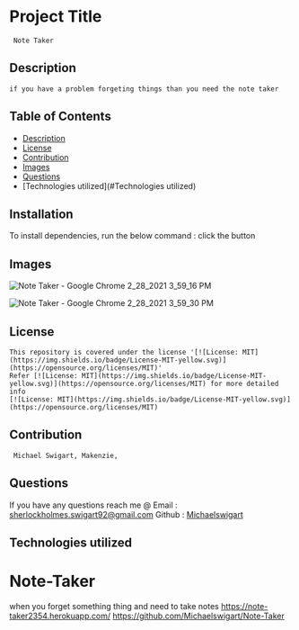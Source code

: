 
  #  Project Title
     Note Taker
    
  ##  Description
    if you have a problem forgeting things than you need the note taker
  ## Table of Contents
  * [Description](#description)
  * [License](#license)
  * [Contribution](#contribution)
  * [Images](#Images)
  * [Questions](#questions)
  * [Technologies utilized](#Technologies utilized)
  ## Installation
  To install dependencies, run the below command :
    click the button
  ## Images
   ![Note Taker - Google Chrome 2_28_2021 3_59_16 PM](https://user-images.githubusercontent.com/73671076/109435059-00ea7c80-79de-11eb-8a92-b81870ebdff8.png)


![Note Taker - Google Chrome 2_28_2021 3_59_30 PM](https://user-images.githubusercontent.com/73671076/109435061-02b44000-79de-11eb-974c-01403d0a1489.png)

  ## License
    This repository is covered under the license '[![License: MIT](https://img.shields.io/badge/License-MIT-yellow.svg)](https://opensource.org/licenses/MIT)' 
    Refer [![License: MIT](https://img.shields.io/badge/License-MIT-yellow.svg)](https://opensource.org/licenses/MIT) for more detailed info 
    [![License: MIT](https://img.shields.io/badge/License-MIT-yellow.svg)](https://opensource.org/licenses/MIT)
    
  
  ## Contribution
     Michael Swigart, Makenzie,
     
  ## Questions
   If you have any questions reach me @ 
   Email : [sherlockholmes.swigart92@gmail.com](mailto:sherlockholmes.swigart92@gmail.com)
   Github : [Michaelswigart](https://github.com/Michaelswigart)
  
  ## Technologies utilized
  
# Note-Taker
when you forget something thing and need to take notes
https://note-taker2354.herokuapp.com/
https://github.com/Michaelswigart/Note-Taker
